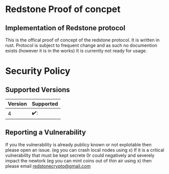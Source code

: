 # Redstone Proof of concpet
## Implementation of Redstone protocol
This is the offical proof of concept of the redstone protocol. It is written in rust. Protocol is subject to frequent change and as such no documention exists (however it is in the works) It is currently not ready for usage.


# Security Policy

## Supported Versions


| Version | Supported          |
| ------- | ------------------ |
| 4  | ✔️: |              |


## Reporting a Vulnerability

If you the vulnerability is already publicy known or not explotable then please open an issue. (eg you can crash local nodes using x)
If it is a critical vulnerability that must be kept secrete 0r could negatively and severely impact the newtork (eg you can mint coins out of thin air using x) then please email redstonecrypto@gmail.com
